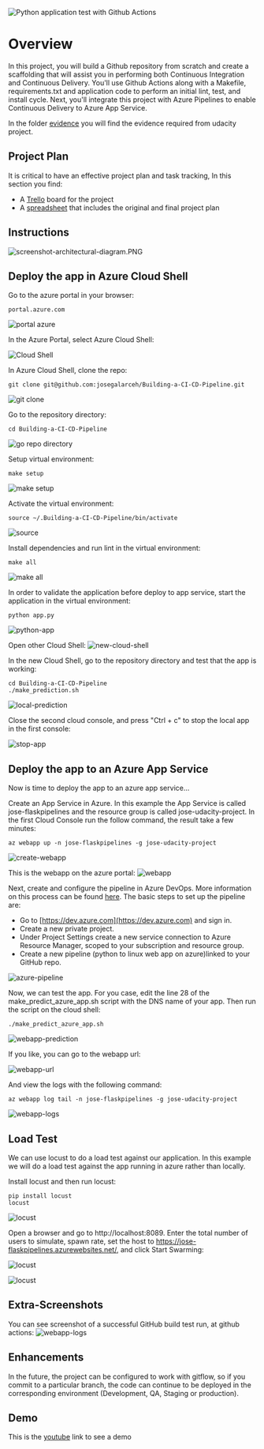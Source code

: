 ![Python application test with Github Actions](https://github.com/josegalarceh/Building-a-CI-CD-Pipeline/workflows/Python_application_test_with_Github_Actions/badge.svg)

# Overview

In this project, you will build a Github repository from scratch and create a scaffolding that will assist you in performing both Continuous Integration and Continuous Delivery. You'll use Github Actions along with a Makefile, requirements.txt and application code to perform an initial lint, test, and install cycle. Next, you'll integrate this project with Azure Pipelines to enable Continuous Delivery to Azure App Service.

In the folder [evidence](https://github.com/josegalarceh/Building-a-CI-CD-Pipeline/tree/main/evidence) you will find the evidence required from udacity project.

## Project Plan

It is critical to have an effective project plan and task tracking, In this section you find:

* A [Trello](https://trello.com/b/7QrYdgzR/udacity-building-a-ci-cd-pipeline) board for the project
* A [spreadsheet](https://github.com/josegalarceh/Building-a-CI-CD-Pipeline/blob/main/Udacity-Building-a-CI-CD-Pipeline-Q1-2021.xlsx) that includes the original and final project plan

## Instructions

![screenshot-architectural-diagram.PNG](evidence/screenshot-architectural-diagram2.PNG)

## Deploy the app in Azure Cloud Shell

Go to the azure portal in your browser:
```
portal.azure.com
```
![portal azure](evidence/screenshot-portal-azure3.PNG) 

In the Azure Portal, select Azure Cloud Shell:

![Cloud Shell](evidence/screenshot-cloud-shell.PNG) 

In Azure Cloud Shell, clone the repo:
```
git clone git@github.com:josegalarceh/Building-a-CI-CD-Pipeline.git
```
![git clone](evidence/screenshot-git-clone.PNG) 

Go to the repository directory:
```
cd Building-a-CI-CD-Pipeline
```
![go repo directory](evidence/screenshot-go-repo-directory.PNG)

Setup virtual environment:
```
make setup
```
![make setup](evidence/screenshot-make-setup.PNG)

Activate the virtual environment:
```
source ~/.Building-a-CI-CD-Pipeline/bin/activate
```
![source](evidence/screenshot-source.PNG)

Install dependencies and run lint in the virtual environment:
```
make all
```
![make all](evidence/screenshot-make-all.PNG)

In order to validate the application before deploy to app service, start the application in the virtual environment:
```
python app.py
```
![python-app](evidence/screenshot-python-app.PNG)

Open other Cloud Shell:
![new-cloud-shell](evidence/screenshot-new-cloud-shell.PNG)

In the new Cloud Shell, go to the repository directory and test that the app is working:
```
cd Building-a-CI-CD-Pipeline
./make_prediction.sh
```
![local-prediction](evidence/screenshot-local-prediction.PNG)

Close the second cloud console, and press "Ctrl + c" to stop the local app in the first console:

![stop-app](evidence/screenshot-stop-app.PNG)

## Deploy the app to an Azure App Service
Now is time to deploy the app to an azure app service...

Create an App Service in Azure. In this example the App Service is called jose-flaskpipelines and the resource group is called jose-udacity-project. In the first Cloud Console run the follow command, the result take a few minutes:

```
az webapp up -n jose-flaskpipelines -g jose-udacity-project
```
![create-webapp](evidence/screenshot-create-webapp.PNG)

This is the webapp on the azure portal:
![webapp](evidence/screenshot-webapp.PNG)

Next, create and configure the pipeline in Azure DevOps. More information on this process can be found [here](https://docs.microsoft.com/en-us/azure/devops/pipelines/ecosystems/python-webapp?view=azure-devops&WT.mc_id=udacity_learn-wwl). The basic steps to set up the pipeline are:

- Go to [https://dev.azure.com](https://dev.azure.com) and sign in.
- Create a new private project.
- Under Project Settings create a new service connection to Azure Resource Manager, scoped to your subscription and resource group.
- Create a new pipeline (python to linux web app on azure)linked to your GitHub repo.


![azure-pipeline](evidence/screenshot-azure-pipeline.PNG)


Now, we can test the app. For you case, edit the line 28 of the make_predict_azure_app.sh script with the DNS name of your app. Then run the script on the cloud shell:

```
./make_predict_azure_app.sh 
```
![webapp-prediction](evidence/screenshot-webapp-prediction.PNG)


If you like, you can go to the webapp url:

![webapp-url](evidence/screenshot-webapp-url.PNG)

And view the logs with the following command:
```
az webapp log tail -n jose-flaskpipelines -g jose-udacity-project
```
![webapp-logs](evidence/screenshot-webapp-logs.PNG)

## Load Test

We can use locust to do a load test against our application. In this example we will do a load test against the app running in azure rather than locally.

Install locust and then run locust:
```
pip install locust
locust
```
![locust](evidence/screenshot-install-locust.PNG)

Open a browser and go to http://localhost:8089. Enter the total number of users to simulate, spawn rate, set the host to https://jose-flaskpipelines.azurewebsites.net/, and click Start Swarming:

![locust](evidence/screenshot-locust-a.PNG)

![locust](evidence/evidence-screenshot-showing-locust-test.PNG)

## Extra-Screenshots

You can see screenshot of a successful GitHub build test run, at github actions:
![webapp-logs](evidence/evidence-screenshot-showing-passing-github-actions.PNG)

## Enhancements

In the future, the project can be configured to work with gitflow, so if you commit to a particular branch, the code can continue to be deployed in the corresponding environment (Development, QA, Staging or production).

## Demo 

This is the [youtube](https://youtu.be/xQezqOopooQ) link to see a demo


